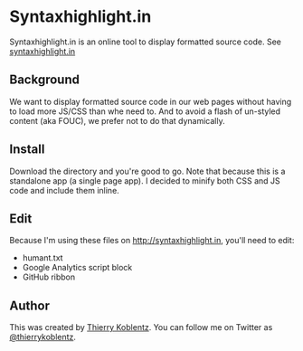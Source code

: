 # Syntaxhighlight.in

Syntaxhighlight.in is an online tool to display formatted source code.
See [syntaxhighlight.in](http://syntaxhighlight.in)

## Background

We want to display formatted source code in our web pages without having to load more JS/CSS than whe need to.
And to avoid a flash of un-styled content (aka FOUC), we prefer not to do that dynamically.

## Install

Download the directory and you're good to go.
Note that because this is a standalone app (a single page app). I decided to minify both CSS and JS code and include them inline.

## Edit

Because I'm using these files on http://syntaxhighlight.in, you'll need to edit:

   * humant.txt
   * Google Analytics script block
   * GitHub ribbon

## Author

This was created by [Thierry Koblentz](http://tjkdesign.com). You can follow me on
Twitter as [@thierrykoblentz](http://twitter.com/thierrykoblentz).
